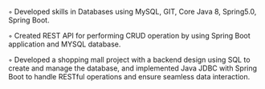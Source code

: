 

◦ Developed skills in Databases using MySQL, GIT, Core Java 8, Spring5.0, Spring Boot.
 
◦ Created REST API for performing CRUD operation by using Spring Boot application and MYSQL database.

◦ Developed a shopping mall project with a backend design using SQL to create and manage the database,
  and implemented Java JDBC with Spring Boot to handle RESTful operations and ensure seamless data
  interaction.
